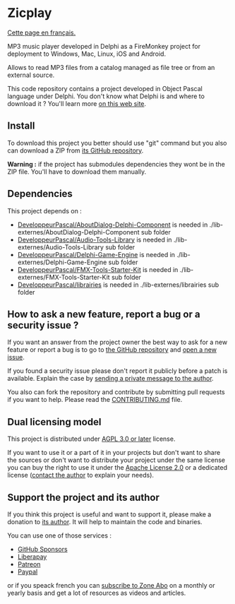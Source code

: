 # Zicplay

[Cette page en français.](LISEZMOI.md)

MP3 music player developed in Delphi as a FireMonkey project for deployment to Windows, Mac, Linux, iOS and Android.

Allows to read MP3 files from a catalog managed as file tree or from an external source.

This code repository contains a project developed in Object Pascal language under Delphi. You don't know what Delphi is and where to download it ? You'll learn more [on this web site](https://delphi-resources.developpeur-pascal.fr/).

## Install

To download this project you better should use "git" command but you also can download a ZIP from [its GitHub repository](https://github.com/DeveloppeurPascal/Zicplay).

**Warning :** if the project has submodules dependencies they wont be in the ZIP file. You'll have to download them manually.

## Dependencies

This project depends on :

* [DeveloppeurPascal/AboutDialog-Delphi-Component](https://github.com/DeveloppeurPascal/AboutDialog-Delphi-Component) is needed in ./lib-externes/AboutDialog-Delphi-Component sub folder
* [DeveloppeurPascal/Audio-Tools-Library](https://github.com/DeveloppeurPascal/Audio-Tools-Library) is needed in ./lib-externes/Audio-Tools-Library sub folder
* [DeveloppeurPascal/Delphi-Game-Engine](https://github.com/DeveloppeurPascal/Delphi-Game-Engine) is needed in ./lib-externes/Delphi-Game-Engine sub folder
* [DeveloppeurPascal/FMX-Tools-Starter-Kit](https://github.com/DeveloppeurPascal/FMX-Tools-Starter-Kit) is needed in ./lib-externes/FMX-Tools-Starter-Kit sub folder
* [DeveloppeurPascal/librairies](https://github.com/DeveloppeurPascal/librairies) is needed in ./lib-externes/librairies sub folder

## How to ask a new feature, report a bug or a security issue ?

If you want an answer from the project owner the best way to ask for a new feature or report a bug is to go to [the GitHub repository](https://github.com/DeveloppeurPascal/Zicplay) and [open a new issue](https://github.com/DeveloppeurPascal/Zicplay/issues).

If you found a security issue please don't report it publicly before a patch is available. Explain the case by [sending a private message to the author](https://developpeur-pascal.fr/nous-contacter.php).

You also can fork the repository and contribute by submitting pull requests if you want to help. Please read the [CONTRIBUTING.md](CONTRIBUTING.md) file.

## Dual licensing model

This project is distributed under [AGPL 3.0 or later](https://choosealicense.com/licenses/agpl-3.0/) license.

If you want to use it or a part of it in your projects but don't want to share the sources or don't want to distribute your project under the same license you can buy the right to use it under the [Apache License 2.0](https://choosealicense.com/licenses/apache-2.0/) or a dedicated license ([contact the author](https://developpeur-pascal.fr/nous-contacter.php) to explain your needs).

## Support the project and its author

If you think this project is useful and want to support it, please make a donation to [its author](https://github.com/DeveloppeurPascal). It will help to maintain the code and binaries.

You can use one of those services :

* [GitHub Sponsors](https://github.com/sponsors/DeveloppeurPascal)
* [Liberapay](https://liberapay.com/PatrickPremartin)
* [Patreon](https://www.patreon.com/patrickpremartin)
* [Paypal](https://www.paypal.com/paypalme/patrickpremartin)

or if you speack french you can [subscribe to Zone Abo](https://zone-abo.fr/nos-abonnements.php) on a monthly or yearly basis and get a lot of resources as videos and articles.
